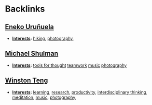 
# Backlinks
## [Eneko Uruñuela](<Eneko Uruñuela.md>)
- **[Interests](<Interests.md>):** [hiking](<hiking.md>), [photography](<photography.md>),

## [Michael Shulman](<Michael Shulman.md>)
- **[Interests](<Interests.md>):** [tools for thought](<tools for thought.md>) [teamwork](<teamwork.md>) [music](<music.md>) [photography](<photography.md>)

## [Winston Teng](<Winston Teng.md>)
- **[Interests](<Interests.md>):** [learning](<learning.md>), [research](<research.md>), [productivity](<productivity.md>), [interdisciplinary thinking](<interdisciplinary thinking.md>), [meditation](<meditation.md>), [music](<music.md>), [photography](<photography.md>),

